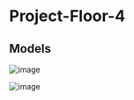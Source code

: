 # Project-Floor-4
## Models
![image](https://user-images.githubusercontent.com/78636238/197789058-e6ace234-0861-49b4-94d5-92e43e65e921.png)

![image](https://user-images.githubusercontent.com/78636238/197789951-6627a267-1dd7-48c3-8ab6-88e068cfbf4d.png)


